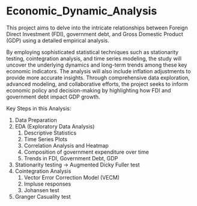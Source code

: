 # Economic_Dynamic_Analysis
This project aims to delve into the intricate relationships between Foreign Direct Investment (FDI), government debt, and Gross Domestic Product (GDP) using a detailed empirical analysis.

By employing sophisticated statistical techniques such as stationarity testing, cointegration analysis, and time series modeling, the study will uncover the underlying dynamics and long-term trends among these key economic indicators. 
The analysis will also include inflation adjustments to provide more accurate insights. 
Through comprehensive data exploration, advanced modeling, and collaborative efforts, the project seeks to inform economic policy and decision-making by highlighting how FDI and government debt impact GDP growth.

Key Steps in this Analysis: 
1. Data Preparation
2. EDA (Exploratory Data Analysis)
   1. Descriptive Statistics
   2. Time Series Plots
   3. Correlation Analysis and Heatmap
   4. Composition of government expenditure over time
   5. Trends in FDI, Government Debt, GDP
3. Stationarity testing -> Augmented Dicky Fuller test
4. Cointegration Analysis
   1. Vector Error Correction Model (VECM)
   2. Impluse responses
   3. Johansen test
5. Granger Casuality test

